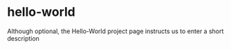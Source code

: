 # hello-world
Although optional, the Hello-World project page instructs us to enter a short description
